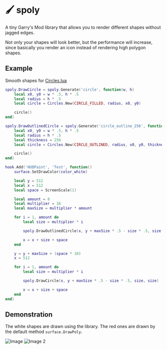 # 🖌 spoly
A tiny Garry's Mod library that allows you to render different shapes without jagged edges.

Not only your shapes will look better, but the performance will increase, since basically you render an icon instead of rendering high polygon shapes.

## Example
Smooth shapes for [Circles.lua](https://github.com/SneakySquid/Circles)

```lua
spoly.DrawCircle = spoly.Generate('circle', function(w, h)
    local x0, y0 = w * .5, h * .5
    local radius = h * .5
    local circle = Circles.New(CIRCLE_FILLED, radius, x0, y0)

    circle()
end)

spoly.DrawOutlinedCircle = spoly.Generate('circle_outline_256', function(w, h)
    local x0, y0 = w * .5, h * .5
    local radius = h * .5
    local thickness = 256
    local circle = Circles.New(CIRCLE_OUTLINED, radius, x0, y0, thickness)

    circle()
end)

hook.Add('HUDPaint', 'Test', function()
    surface.SetDrawColor(color_white)

    local y = 512
    local x = 512
    local space = ScreenScale(1)

    local amount = 8
    local multiplier = 16
    local maxSize = multiplier * amount

    for i = 1, amount do
        local size = multiplier * i

        spoly.DrawOutlinedCircle(x, y + maxSize * .5 - size * .5, size, size)

        x = x + size + space
    end

    y = y + maxSize + (space * 10)
    x = 512

    for i = 1, amount do
        local size = multiplier * i

        spoly.DrawCircle(x, y + maxSize * .5 - size * .5, size, size)

        x = x + size + space
    end
end)
```

## Demonstration
The white shapes are drawn using the library.
The red ones are drawn by the default method `surface.DrawPoly`.

![Image](https://i.imgur.com/PF3PdNi.png)
![Image 2](https://i.imgur.com/f6XMm7G.png)
